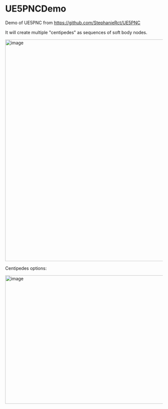 # UE5PNCDemo
Demo of UE5PNC from https://github.com/StephanieRct/UE5PNC

It will create multiple "centipedes" as sequences of soft body nodes.

<img width="1397" height="706" alt="image" src="https://github.com/user-attachments/assets/c5129d55-2973-4ce7-bbfc-e0be3269b6d4" />

Centipedes options:

<img width="555" height="409" alt="image" src="https://github.com/user-attachments/assets/3582040a-55b9-4c7e-afaf-3fddd78cbd5c" />

